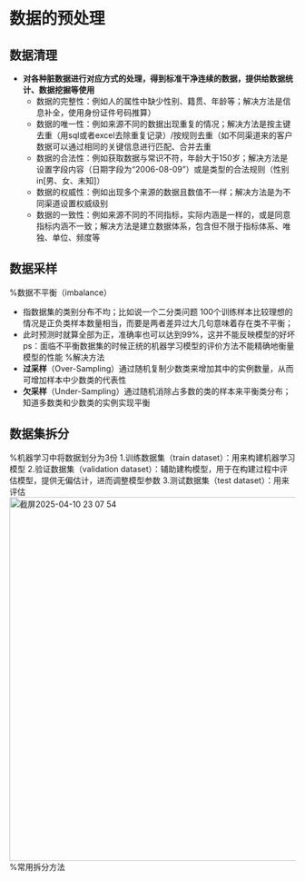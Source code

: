 # 数据的预处理
## 数据清理
- **对各种脏数据进行对应方式的处理，得到标准干净连续的数据，提供给数据统计、数据挖掘等使用**
    - 数据的完整性：例如人的属性中缺少性别、籍贯、年龄等；解决方法是信息补全，使用身份证件号码推算）
    - 数据的唯一性：例如来源不同的数据出现重复的情况；解决方法是按主键去重（用sql或者excel去除重复记录）/按规则去重（如不同渠道来的客户数据可以通过相同的关键信息进行匹配、合并去重
    - 数据的合法性：例如获取数据与常识不符，年龄大于150岁；解决方法是设置字段内容（日期字段为“2006-08-09”）或是类型的合法规则（性别 in[男、女、未知]）
    - 数据的权威性：例如出现多个来源的数据且数值不一样；解决方法是为不同渠道设置权威级别
    - 数据的一致性：例如来源不同的不同指标，实际内涵是一样的，或是同意指标内涵不一致；解决方法是建立数据体系，包含但不限于指标体系、唯独、单位、频度等

## 数据采样
%数据不平衡（imbalance）
- 指数据集的类别分布不均；比如说一个二分类问题 100个训练样本比较理想的情况是正负类样本数量相当，而要是两者差异过大几句意味着存在类不平衡；
- 此时预测时就算全部为正，准确率也可以达到99%，这并不能反映模型的好坏
ps：面临不平衡数据集的时候正统的机器学习模型的评价方法不能精确地衡量模型的性能
%解决方法
- **过采样**（Over-Sampling）通过随机复制少数类来增加其中的实例数量，从而可增加样本中少数类的代表性
- **欠采样**（Under-Sampling）通过随机消除占多数的类的样本来平衡类分布；知道多数类和少数类的实例实现平衡

## 数据集拆分
%机器学习中将数据划分为3份
    1.训练数据集（train dataset）：用来构建机器学习模型
    2.验证数据集（validation dataset）：辅助建构模型，用于在构建过程中评估模型，提供无偏估计，进而调整模型参数
    3.测试数据集（test dataset）：用来评估
    <img width="641" alt="截屏2025-04-10 23 07 54" src="https://github.com/user-attachments/assets/0504941d-ea3b-4ee1-ab60-f611176eee45" />
%常用拆分方法
